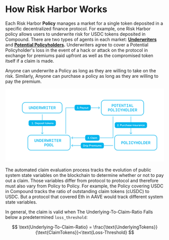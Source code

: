 # How Risk Harbor Works

Each Risk Harbor **Policy** manages a market for a single token deposited in a specific decentralized finance protocol. For example, one Risk Harbor policy allows users to underwrite risk for USDC tokens deposited in Compound. There are two types of agents in each market: [**Underwriters**](https://www.investopedia.com/terms/u/underwriter.asp#:~:text=Key%20Takeaways-,An%20underwriter%20is%20any%20party%20that%20evaluates%20and%20assumes%20another,types%20of%20debt%20security%20trading.) and [**Potential Policyholders**](https://www.sciencedirect.com/topics/social-sciences/policyholder)**.** Underwriters agree to cover a Potential Policyholder's loss in the event of a hack or attack on the protocol in exchange for premiums paid upfront as well as the compromised token itself if a claim is made.

Anyone can underwrite a Policy as long as they are willing to take on the risk. Similarly, Anyone can purchase a policy as long as they are willing to pay the premium.

![Protocol Diagram](../.gitbook/assets/image%20%285%29.png)

The automated claim evaluation process tracks the evolution of public system state variables on the blockchain to determine whether or not to pay out a claim. Those variables differ from protocol to protocol and therefore must also vary from Policy to Policy. For example, the Policy covering USDC in Compound tracks the ratio of outstanding claim tokens \(cUSDC\) to USDC. But a protocol that covered Eth in AAVE would track different system state variables. 

In general, the claim is valid when The Underlying-To-Claim-Ratio Falls below a predetermined `loss_threshold`:

$$
\text{Underlying-To-Claim-Ratio} = \frac{\text{UnderlyingTokens}}{\text{ClaimTokens}}<\text{Loss-Threshold}
$$

